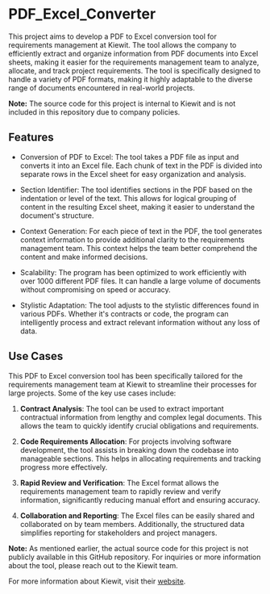 # PDF_Excel_Converter

This project aims to develop a PDF to Excel conversion tool for requirements management at Kiewit. The tool allows the company to efficiently extract and organize information from PDF documents into Excel sheets, making it easier for the requirements management team to analyze, allocate, and track project requirements. The tool is specifically designed to handle a variety of PDF formats, making it highly adaptable to the diverse range of documents encountered in real-world projects.

**Note:** The source code for this project is internal to Kiewit and is not included in this repository due to company policies.

## Features

- Conversion of PDF to Excel: The tool takes a PDF file as input and converts it into an Excel file. Each chunk of text in the PDF is divided into separate rows in the Excel sheet for easy organization and analysis.

- Section Identifier: The tool identifies sections in the PDF based on the indentation or level of the text. This allows for logical grouping of content in the resulting Excel sheet, making it easier to understand the document's structure.

- Context Generation: For each piece of text in the PDF, the tool generates context information to provide additional clarity to the requirements management team. This context helps the team better comprehend the content and make informed decisions.

- Scalability: The program has been optimized to work efficiently with over 1000 different PDF files. It can handle a large volume of documents without compromising on speed or accuracy.

- Stylistic Adaptation: The tool adjusts to the stylistic differences found in various PDFs. Whether it's contracts or code, the program can intelligently process and extract relevant information without any loss of data.

## Use Cases

This PDF to Excel conversion tool has been specifically tailored for the requirements management team at Kiewit to streamline their processes for large projects. Some of the key use cases include:

1. **Contract Analysis**: The tool can be used to extract important contractual information from lengthy and complex legal documents. This allows the team to quickly identify crucial obligations and requirements.

2. **Code Requirements Allocation**: For projects involving software development, the tool assists in breaking down the codebase into manageable sections. This helps in allocating requirements and tracking progress more effectively.

3. **Rapid Review and Verification**: The Excel format allows the requirements management team to rapidly review and verify information, significantly reducing manual effort and ensuring accuracy.

4. **Collaboration and Reporting**: The Excel files can be easily shared and collaborated on by team members. Additionally, the structured data simplifies reporting for stakeholders and project managers.

**Note:** As mentioned earlier, the actual source code for this project is not publicly available in this GitHub repository. For inquiries or more information about the tool, please reach out to the Kiewit team.

For more information about Kiewit, visit their [website](https://www.kiewit.com/).
